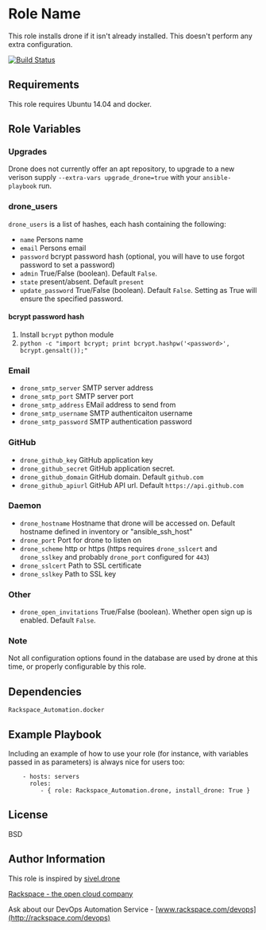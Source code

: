 Role Name
========

This role installs drone if it isn't already installed. This doesn't perform any extra configuration.

[![Build Status](http://drone.onitato.com/github.com/rack-roles/drone/status.svg?branch=master)](http://drone.onitato.com/github.com/rack-roles/drone)

Requirements
------------

This role requires Ubuntu 14.04 and docker.

Role Variables
--------------

### Upgrades

Drone does not currently offer an apt repository, to upgrade to a new verison supply `--extra-vars upgrade_drone=true` with your `ansible-playbook` run.

### drone\_users

`drone_users` is a list of hashes, each hash containing the following:

* `name` Persons name
* `email` Persons email
* `password` bcrypt password hash (optional, you will have to use forgot password to set a password)
* `admin` True/False (boolean). Default `False`.
* `state` present/absent. Default `present`
* `update_password` True/False (boolean). Default `False`. Setting as True will ensure the specified password.

#### bcrypt password hash

1. Install `bcrypt` python module
1. `python -c "import bcrypt; print bcrypt.hashpw('<password>', bcrypt.gensalt());"`

### Email

* `drone_smtp_server` SMTP server address
* `drone_smtp_port` SMTP server port
* `drone_smtp_address` EMail address to send from
* `drone_smtp_username` SMTP authenticaiton username
* `drone_smtp_password` SMTP authentication password

### GitHub

* `drone_github_key` GitHub application key
* `drone_github_secret` GitHub application secret.
* `drone_github_domain` GitHub domain. Default `github.com`
* `drone_github_apiurl` GitHub API url. Default `https://api.github.com`

### Daemon

* `drone_hostname` Hostname that drone will be accessed on. Default hostname defined in inventory or "ansible\_ssh\_host"
* `drone_port` Port for drone to listen on
* `drone_scheme` http or https (https requires `drone_sslcert` and `drone_sslkey` and probably `drone_port` configured for `443`)
* `drone_sslcert` Path to SSL certificate
* `drone_sslkey` Path to SSL key

### Other

* `drone_open_invitations` True/False (boolean). Whether open sign up is enabled. Default `False`.


### Note

Not all configuration options found in the database are used by drone at this time, or properly configurable by this role.

Dependencies
------------

`Rackspace_Automation.docker`

Example Playbook
-------------------------

Including an example of how to use your role (for instance, with variables passed in as parameters) is always nice for users too:

```
    - hosts: servers
      roles:
         - { role: Rackspace_Automation.drone, install_drone: True }
```

License
-------

BSD

Author Information
------------------

This role is inspired by [sivel.drone](https://github.com/sivel/ansible-drone)

[Rackspace - the open cloud company](http://rackspace.com)

Ask about our DevOps Automation Service - [www.rackspace.com/devops](http://rackspace.com/devops)
